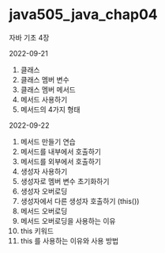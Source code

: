 # java505_java_chap04
자바 기초 4장

2022-09-21
1. 클래스
2. 클래스 멤버 변수
3. 클래스 멤버 메서드
4. 메서드 사용하기
5. 메서드의 4가지 형태

2022-09-22
1. 메서드 만들기 연습
2. 메서드를 내부에서 호출하기
3. 메서드를 외부에서 호출하기
4. 생성자 사용하기
5. 생성자로 멤버 변수 초기화하기
6. 생성자 오버로딩
7. 생성자에서 다른 생성자 호출하기 (this())
8. 메서드 오버로딩
9. 메서드 오버로딩을 사용하는 이유
10. this 키워드
11. this 를 사용하는 이유와 사용 방법
